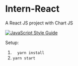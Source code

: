 # Intern-React
A React JS project with Chart JS

[![JavaScript Style Guide](https://img.shields.io/badge/code_style-standard-brightgreen.svg)](https://standardjs.com)

Setup:

1.  ```  yarn install```
2. ``` yarn start ```
